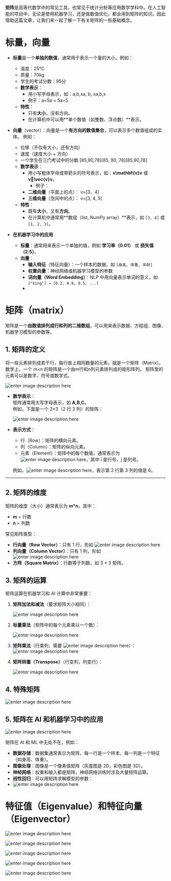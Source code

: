 **矩阵**是高等代数学中的常见工具，也常见于统计分析等应用数学学科中。在人工智能的项目中，无论是使用机器学习，还是做数值优化，都会用到矩阵的知识。因此借助这篇文章，让我们来一起了解一下有关矩阵的一些基础概念。

# 标量，向量

 -   **标量**是一个**单独的数值**，通常用于表示一个量的大小。例如：
    
	  -   温度：25°C
	  -   质量：70kg
	  -   学生的考试分数：95分
		-   **数学表示**：    
		    -   用小写字母表示，如：a,b,xa, b, xa,b,x
		    -   例子：a=5a = 5a=5
		-   **特性**：    
		    -   只有**大小**，没有方向。
		    -   在计算机中可以用**单个数值（如整数、浮点数）**表示。
-   **向量**（vector）：向量是一个**有方向的数值集合**，可以表示多个数值组成的实体。 例如：    
    -   位移（不仅有大小，还有方向）
    -   速度（速度大小 + 方向）
    -   一个学生在三门考试中的分数 [85,90,78][85, 90, 78][85,90,78]
	-   **数学表示**：    
	    -   用小写粗体字母或带箭头的符号表示，如：**v\mathbf{v}v** 或 		**v⃗\vec{v}v**。
		    -   例子：
        -   **二维向量**（平面上的点）： v=[3，4]
        -   **三维向量**（空间中的点）： v=[3, 4, 5]
	-   **特性**：    
		   -   既有**大小**，又有**方向**。
		   -   在计算机中通常用**数组（list, NumPy array）**表示，如 `[3, 4]` 或 `[1, 2, 3]`。

- **在机器学习中的应用**
	-   **标量**：通常用来表示一个单独的值，例如 **学习率（0.01）** 或 **损失值（2.5）**。
	-   **向量**：
	    -   **输入特征**（特征向量）：一个样本的数据，如 `[身高, 体重, 年龄]`
	    -   **权重向量**：神经网络或机器学习模型的参数
	    -   **词向量（Word Embedding）**：NLP 中用向量表示单词的意义，如 `["king"] → [0.2, 0.8, 0.5, ...]`
	    - 
# **矩阵**（matrix）

矩阵是一个**由数值排列成行和列的二维数组**，可以用来表示数据、方程组、图像、机器学习模型的参数等。
## **1. 矩阵的定义**
将一些元素排列成若干行，每行放上相同数量的元素，就是一个矩阵（Matrix）。
数学上，一个 m×n 的矩阵是一个由m行和n列元素排列成的矩形阵列。
矩阵里的元素可以是数字、符号或数学式。

![enter image description here](https://github.com/xiaohuidu/AI/blob/master/images/Matrix.svg)

-   **数学表示**：  
    矩阵通常用大写字母表示，如 **A,B,C**。  
    例如，下面是一个 2×3（2 行 3 列）的矩阵：
    
    ![enter image description here](https://github.com/xiaohuidu/AI/blob/master/images/matrix1.png)
   

-   **表示方式**：
    
    -   行（Row）：矩阵的横向元素。
    -   列（Column）：矩阵的纵向元素。
    -   元素（Element）：矩阵中的每个数值，通常表示为 ![enter image description here](https://github.com/xiaohuidu/AI/blob/master/images/aij.png)，其中 i 是行号，j 是列号。
    
    例如，![enter image description here](https://github.com/xiaohuidu/AI/blob/master/images/a23.png)，表示第 2 行第 3 列的值是 6。
    

----------

## **2. 矩阵的维度**

矩阵的维度（大小）通常表示为 **m*n**，其中：

-   **m** = 行数
-   **n** = 列数

常见矩阵类型：
-   **行向量（Row Vector）**：只有 1 行，形如 ![enter image description here](https://github.com/xiaohuidu/AI/blob/master/images/rowrector.png)
-   **列向量（Column Vector）**：只有 1 列，形如 ![enter image description here](https://github.com/xiaohuidu/AI/blob/master/images/columnvector.png)
-   **方阵（Square Matrix）**：行数等于列数，如 3 * 3 矩阵。


## **3. 矩阵的运算**

矩阵运算在机器学习和 AI 计算中非常重要：

1.  **矩阵加法和减法**（要求矩阵大小相同）：
    
    ![enter image description here](https://github.com/xiaohuidu/AI/blob/master/images/add.png)
    
2.  **标量乘法**（矩阵中的每个元素乘以一个数）：
    
    ![enter image description here](https://github.com/xiaohuidu/AI/blob/master/images/scalarmulti.png)
   
3.  **矩阵乘法**（行乘列，需要 ![enter image description here](https://github.com/xiaohuidu/AI/blob/master/images/1.png)）：    
    ![enter image description here](https://github.com/xiaohuidu/AI/blob/master/images/multi.png)
   
4.  **矩阵转置（Transpose）**（行变列，列变行）：
    
    ![enter image description here](https://github.com/xiaohuidu/AI/blob/master/images/transpose.png)
 

## 4. 特殊矩阵

![enter image description here](https://github.com/xiaohuidu/AI/blob/master/images/special_matrix.png)

## **5. 矩阵在 AI 和机器学习中的应用**

![enter image description here](https://github.com/xiaohuidu/AI/blob/master/images/matrix_usage.png)

矩阵在 AI 和 ML 中无处不在，例如：

-   **数据存储**：数据集通常表示为矩阵，每一行是一个样本，每一列是一个特征（如身高、体重）。
-   **图像处理**：图像是一个像素值矩阵（灰度图是 2D，彩色图是 3D）。
-   **神经网络**：权重和输入都是矩阵，神经网络训练时涉及大量矩阵运算。
-   **线性回归**：可以用矩阵求解模型的参数： 
- ![enter image description here](https://github.com/xiaohuidu/AI/blob/master/images/param.png)


# 特征值（Eigenvalue）和特征向量（Eigenvector）

![enter image description here](https://github.com/xiaohuidu/AI/blob/master/images/1a.png)

![enter image description here](https://github.com/xiaohuidu/AI/blob/master/images/2.png)

![enter image description here](https://github.com/xiaohuidu/AI/blob/master/images/3.png)

![enter image description here](https://github.com/xiaohuidu/AI/blob/master/images/4.png)

![enter image description here](https://github.com/xiaohuidu/AI/blob/master/images/5.png)

<!--stackedit_data:
eyJoaXN0b3J5IjpbNjkzMTAwMDE2LDE5MTI2NTY4MTgsMTIzNz
g0MDkwNiwtMTg2MDU1NzQwNSwtMTY1NTI4OTcxMSwtMjAxOTYy
MTUzNCwxMjMyNzM3MDc1LDM0NDE4MzQ5OSwtNTU0Nzk4ODQ4LC
0xMTM2Njk3Mjg2LDI0NDU0Mzc3NywtOTY4MzIxNDI1LC0yNTYw
NjU3NzhdfQ==
-->